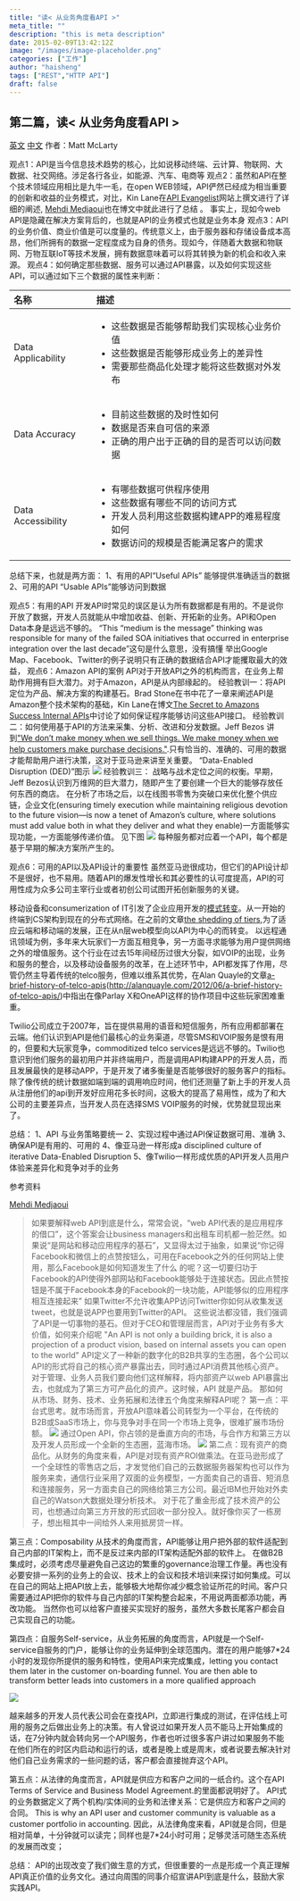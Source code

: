 ```yaml
---
title: "读< 从业务角度看API >"
meta_title: ""
description: "this is meta description"
date: 2015-02-09T13:42:12Z
image: "/images/image-placeholder.png"
categories: ["工作"]
author: "haisheng"
tags: ["REST","HTTP API"]
draft: false
---
```





##  第二篇，读< 从业务角度看API >

[英文](http://www.infoq.com/articles/web-apis-business-perspective)
[中文]()
作者：Matt McLarty



观点1：API是当今信息技术趋势的核心，比如说移动终端、云计算、物联网、大数据、社交网络。涉足各行各业，如能源、汽车、电商等
观点2：虽然和API在整个技术领域应用相比是九牛一毛，在open WEB领域，API俨然已经成为相当重要的创新和收益的业务模式，对比，Kin Lane在[API Evangelist](http://apievangelist.com/index.html)网站上撰文进行了详细的阐述, [Mehdi Medjaoui](https://medium.com/@medjawii/5-ways-an-api-is-more-than-an-api-bddcdb0517ca)也在博文中就此进行了总结 。
事实上，现如今web API是隐藏在解决方案背后的，也就是API的业务模式也就是业务本身
观点3：API的业务价值、商业价值是可以度量的。传统意义上，由于服务器和存储设备成本高昂，他们所拥有的数据一定程度成为自身的债务。现如今，伴随着大数据和物联网、万物互联IoT等技术发展，拥有数据意味着可以将其转换为新的机会和收入来源。
观点4：如何确定那些数据、服务可以通过API暴露，以及如何实现这些API，可以通过如下三个数据的属性来判断：

| 名称               | 描述                                                                                                                                                                       |
|:-------------------|:---------------------------------------------------------------------------------------------------------------------------------------------------------------------------|
| Data Applicability | <ul><li>这些数据是否能够帮助我们实现核心业务价值</li><li>这些数据是否能够形成业务上的差异性</li><li>需要那些商品化处理才能将这些数据对外发布</li></ul>                     |
| Data Accuracy      | <ul><li>目前这些数据的及时性如何</li><li>数据是否来自可信的来源</li><li>正确的用户出于正确的目的是否可以访问数据</li></ul>                                                 |
| Data Accessibility | <ul><li>有哪些数据可供程序使用</li><li>这些数据有哪些不同的访问方式</li><li>开发人员利用这些数据构建APP的难易程度如何</li><li>数据访问的规模是否能满足客户的需求</li></ul> |

总结下来，也就是两方面：
1、有用的API“Useful APIs”  能够提供准确适当的数据
2、可用的API “Usable APIs”能够访问到数据

观点5：有用的API
开发API时常见的误区是认为所有数据都是有用的。不是说你开放了数据，开发人员就能从中增加收益、创新、开拓新的业务。API和Open Data本身是远远不够的。
“This “medium is the message” thinking was responsible for many of the failed SOA initiatives that occurred in enterprise integration over the last decade”这句是什么意思，没有搞懂
举出Google  Map、Facebook、Twitter的例子说明只有正确的数据结合API才能攫取最大的效益，
观点6：Amazon API的案例
API对于开放API之外的机构而言，在业务上帮助作用拥有巨大潜力。对于Amazon，API是从内部缘起的。
经验教训一：将API定位为产品、解决方案的构建基石。Brad Stone在[](http://brad-stone.com/book/)书中花了一章来阐述API是Amazon整个技术架构的基础，Kin Lane在博文[The Secret to Amazons Success Internal APIs](http://apievangelist.com/2012/01/12/the-secret-to-amazons-success-internal-apis/)中讨论了如何保证程序能够访问这些API接口。
经验教训二：如何使用基于API的方法来采集、分析、改进和分发数据。Jeff Bezos 讲到["We don’t make money when we sell things. We make money when we help customers make purchase decisions."](http://www.businessinsider.com/bezos-pioneering-requires-being-misunderstood-2013-1).只有恰当的、准确的、可用的数据才能帮助用户进行决策，这对于亚马逊来讲至关重要。
“Data-Enabled Disruption (DED)”图示
![](../../../../images/DED_Cycle.jpg)
经验教训三： 战略与战术定位之间的权衡。早期，Jeff Bezos认识到万维网的巨大潜力，随即产生了要创建一个巨大的能够存放任何东西的商店。
在分析了市场之后，以在线图书零售为突破口来优化整个供应链，企业文化(ensuring timely execution while maintaining religious devotion to the future vision—is now a tenet of Amazon’s culture, where solutions must add value both in what they deliver and what they enable)一方面能够实现功能，一方面能够传递价值。
见下图
![](../../../../images/5Fig2.png)
每种服务都对应着一个API，每个都是基于早期的解决方案所产生的。

观点6：可用的API以及API设计的重要性
虽然亚马逊很成功，但它们的API设计却不是很好，也不易用。随着API的爆发性增长和其必要性的认可度提高，API的可用性成为众多公司主宰行业或者初创公司试图开拓创新服务的关键。

移动设备和consumerization of IT引发了企业应用开发的[模式转变](https://www.linkedin.com/today/post/article/20140716032508-16039030-the-rebirthing-of-the-mobile-app?trk=hb_ntf_MEGAPHONE_ARTICLE_POST)。从一开始的终端到CS架构到现在的分布式网络。在之前的文章[the shedding of tiers](https://www.youtube.com/watch?v=23nyxjRPe94),为了适应云端和移动端的发展，正在从n层web模型向以API为中心的而转变。
以远程通讯领域为例，多年来大玩家们一方面互相竞争，另一方面寻求能够为用户提供网络之外的增值服务。这个行业在过去15年间经历过很大分裂，如VOIP的出现，业务和服务的整合，以及移动设备服务的改革，在上述环节中，API都发挥了作用，尽管仍然主导着传统的telco服务，但难以维系其优势，在Alan Quayle的文章[a-brief-history-of-telco-apis]()(http://alanquayle.com/2012/06/a-brief-history-of-telco-apis/)中指出在像Parlay X和OneAPI这样的协作项目中这些玩家困难重重。

Twilio公司成立于2007年，旨在提供易用的语音和短信服务，所有应用都部署在云端。他们认识到API是他们最核心的业务渠道，尽管SMS和VOIP服务是恨有用的，但要和大玩家竞争，commoditized telco services是远远不够的。Twilio也意识到他们服务的最初用户并非终端用户，而是调用API构建APP的开发人员，而且发展最快的是移动APP，于是开发了诸多衡量是否能够很好的服务客户的指标。除了像传统的统计数据如端到端的调用响应时间，他们还测量了新上手的开发人员从注册他们的api到开发好应用花多长时间，这极大的提高了易用性，成为了和大公司的主要差异点，当开发人员在选择SMS VOIP服务的时候，优势就显现出来了。

总结：
1、API 与业务策略要统一
2、实现过程中通过API保证数据可用、准确
3、确保API是有用的、可用的
4、像亚马逊一样形成a disciplined culture of iterative Data-Enabled Disruption
5、像Twilio一样形成优质的API开发人员用户体验来差异化和竞争对手的业务



参考资料

[Mehdi Medjaoui](https://medium.com/@medjawii/5-ways-an-api-is-more-than-an-api-bddcdb0517ca)
>如果要解释web API到底是什么，常常会说，“web API代表的是应用程序的借口”，这个答案会让business managers和出租车司机都一脸茫然。如果说“是网站和移动应用程序的基石”，又显得太过于抽象，如果说“你记得Facebook和微信上的点赞按钮么，可用在Facebook之外的任何网站上使用，那么Facebook是如何知道发生了什么 的呢？这一切要归功于Facebook的API使得外部网站和Facebook能够处于连接状态。因此点赞按钮是不属于Facebook本身的Facebook的一块功能，API能够似的应用程序相互连接起来”
如果Twitter不允许收集APP访问Twitter你如何从收集发送tweet，也就是说APP也要用到Twitter的API。
这些说法都没错，我们强调了API是一切事物的基石。但对于CEO和管理层而言，API对于业务有多大价值，如何来介绍呢
"An API is not only a building brick, it is also a projection of a product vision, based on internal assets you can open to the world"
API定义了一种新的数字化的B2B共享的生态圈，各个公司以API的形式将自己的核心资产暴露出去，同时通过API消费其他核心资产。对于管理、业务人员我们要向他们这样解释，将内部资产以web API暴露出去，也就成为了第三方可产品化的资产。这时候，API 就是产品。
那如何从市场、财务、技术、业务拓展和法律五个角度来解释API呢？
第一点：平台式思考。就市场而言，开放API意味着公司转型为一个平台，在传统的B2B或SaaS市场上，你与竞争对手在同一个市场上竞争，很难扩展市场份额。
![](../../../../images/typical-market-share.png)
通过Open API，你占领的是垂直方向的市场，与合作方和第三方以及开发人员形成一个全新的生态圈，蓝海市场。
![](../../../../images/blue-ocean.png)
第二点：现有资产的商品化。从财务的角度来看，API是对现有资产ROI做乘法。在亚马逊形成了一个全球性的零售店之后，才发觉他们自己的云数据服务器架构也可以作为服务来卖，通信行业采用了双面的业务模型，一方面卖自己的语音、短消息和连接服务，另一方面卖自己的网络给第三方公司。最近IBM也开始对外卖自己的Watson大数据处理分析技术。
对于花了重金形成了技术资产的公司，也想通过向第三方开放的形式回收一部分投入。就好像你买了一栋房子，想出租其中一间给外人来用抵房贷一样。

第三点：Composability 从技术的角度而言，API能够让用户把外部的软件适配到自己内部的IT架构上，而不是反过来内部的IT架构适配外部的软件上。
在做B2B集成时，必须考虑尽量避免自己这边的繁重的governance治理工作量。再也没有必要安排一系列的业务上的会议、技术上的会议和技术培训来探讨如何集成。可以在自己的网站上把API放上去，能够极大地帮你减少概念验证所花的时间。客户只需要通过API把你的软件与自己内部的IT架构整合起来，不用说两面都添功能，再改功能。
当然你也可以给客户直接买实现好的服务，虽然大多数长尾客户都会自己实现自己的功能。

第四点：自服务Self-service，从业务拓展的角度而言，API就是一个Self-service自服务的门户，能够让你的业务延伸到全球范围内。潜在的用户能够7*24小时的发现你所提供的服务和特性，使用API来完成集成，letting you contact them later in the customer on-boarding funnel. You are then able to transform better leads into customers in a more qualified approach

![](../../../../images/self-service.png)

越来越多的开发人员代表公司会在查找API，立即进行集成的测试，在评估线上可用的服务之后做出业务上的决策。有人曾说过如果开发人员不能马上开始集成的话，在7分钟内就会转向另一个API服务，作者也听过很多客户讲过如果服务不能在他们所在的时区内启动和运行的话，或者是晚上或是周末，或者说要去解决针对他们自己业务需求的一些问题的话，客户都会直接抛弃这个API。

第五点：从法律的角度而言，API就是供应方和客户之间的一纸合约。这个在API Terms of Service and Business Model Agreement.的里面都说明好了。
API式的业务数据定义了两个机构/实体间的业务和法律关系：它是供应方和客户之间的合同。
This is why an API user and customer community is valuable as a customer portfolio in accounting.
因此，从法律角度来看，API就是合同，但是相对简单，十分钟就可以读完；同样也是7*24小时可用；足够灵活可随生态系统的发展而改变；


总结：
API的出现改变了我们做生意的方式，但很重要的一点是形成一个真正理解API真正价值的业务文化。通过向周围的同事介绍宣讲API到底是什么，鼓励大家实践API。
